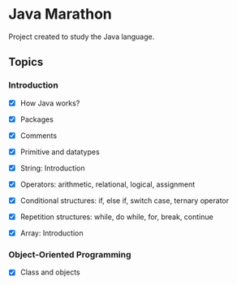 # Java Marathon

Project created to study the Java language. 

## Topics

### Introduction
- [x]  How Java works? 
- [x]  Packages
- [x]  Comments
- [x]  Primitive and datatypes
- [x]  String: Introduction
- [x]  Operators: arithmetic, relational, logical, assignment
- [x]  Conditional structures: if, else if, switch case, ternary operator
- [x]  Repetition structures: while, do while, for, break, continue
- [x]  Array: Introduction


### Object-Oriented Programming
- [x]  Class and objects
